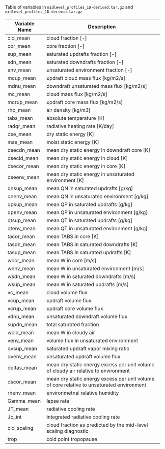 Table of variables in `midlevel_profiles_1D-derived.tar.gz` and `midlevel_profiles_1D-derived.tar.gz`

Variable Name | Description
---|---
cld_mean | cloud fraction [-]
cor_mean | core fraction [-]
sup_mean | saturated updrafts fraction [-]
sdn_mean | saturated downdrafts fraction [-]
env_mean | unsaturated environment fraction [-]
mcup_mean | updraft cloud mass flux [kg/m2/s]
mdnu_mean | downdraft unsaturated mass flux [kg/m2/s]
mc_mean | cloud mass flux [kg/m2/s]
mcrup_mean | updraft core mass flux [kg/m2/s]
rho_mean | air density [kg/m3]
tabs_mean | absolute temperature [K]
radqr_mean | radiative heating rate [K/day]
dse_mean | dry static energy [K]
mse_mean | moist static energy [K]
dsecdn_mean | mean dry static energy in downdraft core [K]
dsecld_mean | mean dry static energy in cloud [K]
dsecor_mean | mean dry static energy in core [K]
dseenv_mean | mean dry static energy in unsaturated environment [K]
qnsup_mean | mean QN in saturated updrafts [g/kg]
qnenv_mean | mean QN in unsaturated environment [g/kg]
qpsup_mean | mean QP in saturated updrafts [g/kg]
qpenv_mean | mean QP in unsaturated environment [g/kg]
qtsup_mean | mean QT in saturated updrafts [g/kg]
qtenv_mean | mean QT in unsaturated environment [g/kg]
tacor_mean | mean TABS in core [K]
tasdn_mean | mean TABS in saturated downdrafts [K]
tasup_mean | mean TABS in saturated updrafts [K]
wcor_mean | mean W in core [m/s]
wenv_mean | mean W in unsaturated environment [m/s]
wsdn_mean | mean W in saturated downdrafts [m/s]
wsup_mean | mean W in saturated updrafts [m/s]
vc_mean | cloud volume flux
vcup_mean | updraft volume flux
vcrup_mean | updraft core volume flux
vdnu_mean | unsaturated downdraft volume flux
supdn_mean | total saturated fraction
wcld_mean | mean W in cloudy air
venv_mean | volume flux in unsaturated environment
qvsup_mean | saturated updraft vapor mixing ratio
qvenv_mean | unsaturated updraft volume flux
deltas_mean | mean dry static energy excess per unit volume of cloudy air relative to environment
dscor_mean | mean dry static energy excess per unit volume of core relative to unsaturated environment
rhenv_mean | environmetnal relative humidity
Gamma_mean | lapse rate
JT_mean | radiative cooling rate
Jp_int | integrated radiative cooling rate
cld_scaling | cloud fraction as predicted by the mid-level scaling diagnostic
trop | cold point tropopause
